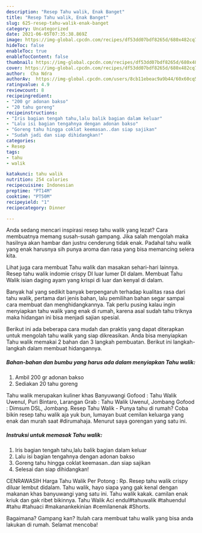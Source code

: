 ```yaml
---
description: "Resep Tahu walik, Enak Banget"
title: "Resep Tahu walik, Enak Banget"
slug: 625-resep-tahu-walik-enak-banget
category: Uncategorized
date: 2021-06-05T07:35:38.869Z
image: https://img-global.cpcdn.com/recipes/df53dd07bdf8265d/680x482cq70/tahu-walik-foto-resep-utama.jpg
hideToc: false
enableToc: true
enableTocContent: false
thumbnail: https://img-global.cpcdn.com/recipes/df53dd07bdf8265d/680x482cq70/tahu-walik-foto-resep-utama.jpg
cover: https://img-global.cpcdn.com/recipes/df53dd07bdf8265d/680x482cq70/tahu-walik-foto-resep-utama.jpg
author:  Cha Ndra
authorAv:  https://img-global.cpcdn.com/users/8cb11ebeac9a9b44/60x60cq50/avatar.jpg
ratingvalue: 4.9
reviewcount: 8
recipeingredient:
- "200 gr adonan bakso"
- "20 tahu goreng"
recipeinstructions:
- "Iris bagian tengah tahu,lalu balik bagian dalam keluar"
- "Lalu isi bagian tengahnya dengan adonan bakso"
- "Goreng tahu hingga coklat keemasan..dan siap sajikan"
- "Sudah jadi dan siap dihidangkan!"
categories:
- Resep
tags:
- tahu
- walik

katakunci: tahu walik 
nutrition: 254 calories
recipecuisine: Indonesian
preptime: "PT14M"
cooktime: "PT50M"
recipeyield: "1"
recipecategory: Dinner

---
```



Anda sedang mencari inspirasi resep tahu walik yang lezat? Cara membuatnya memang susah-susah gampang. Jika salah mengolah maka hasilnya akan hambar dan justru cenderung tidak enak. Padahal tahu walik yang enak harusnya sih punya aroma dan rasa yang bisa memancing selera kita.


Lihat juga cara membuat Tahu walik dan masakan sehari-hari lainnya. Resep tahu walik indomie crispy DI luar lumer DI dalam. Membuat Tahu Walik isian daging ayam yang krispi di luar dan kenyal di dalam.

Banyak hal yang sedikit banyak berpengaruh terhadap kualitas rasa dari tahu walik, pertama dari jenis bahan, lalu pemilihan bahan segar sampai cara membuat dan menghidangkannya. Tak perlu pusing kalau ingin menyiapkan tahu walik yang enak di rumah, karena asal sudah tahu triknya maka hidangan ini bisa menjadi sajian spesial.


Berikut ini ada beberapa cara mudah dan praktis yang dapat diterapkan untuk mengolah tahu walik yang siap dikreasikan. Anda bisa menyiapkan Tahu walik memakai 2 bahan dan 3 langkah pembuatan. Berikut ini langkah-langkah dalam membuat hidangannya.

<!--inarticleads1-->

##### Bahan-bahan dan bumbu yang harus ada dalam menyiapkan Tahu walik:

1. Ambil 200 gr adonan bakso
1. Sediakan 20 tahu goreng


Tahu walik merupakan kuliner khas Banyuwangi Gofood : Tahu Walik Uwenul, Puri Bintaro, Larangan Grab : Tahu Walik Uwenul, Jombang Gofood : Dimsum DSL, Jombang. Resep Tahu Walik - Punya tahu di rumah? Coba bikin resep tahu walik aja yuk bun, lumayan buat cemilan keluarga yang enak dan murah saat #dirumahaja. Menurut saya gorengan yang satu ini. 

<!--inarticleads2-->

##### Instruksi untuk memasak Tahu walik:

1. Iris bagian tengah tahu,lalu balik bagian dalam keluar
1. Lalu isi bagian tengahnya dengan adonan bakso
1. Goreng tahu hingga coklat keemasan..dan siap sajikan
1. Selesai dan siap dihidangkan!

CENRAWASIH Harga Tahu Walik Per Potong : Rp. Resep tahu walik crispy diluar lembut didalam. Tahu walik, hayo siapa yang gak kenal dengan makanan khas banyuwangi yang satu ini. Tahu walik kakak. camilan enak kriuk dan gak ribet bikinnya. Tahu Walik Aci endul#tahuwalik #tahuendul #tahu #tahuaci #makanankekinian #cemilanenak #Shorts. 

Bagaimana? Gampang kan? Itulah cara membuat tahu walik yang bisa anda lakukan di rumah. Selamat mencoba!
